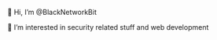 👋 Hi, I’m @BlackNetworkBit

👀 I’m interested in security related stuff and web development
<!---
BlackNetworkBit/BlackNetworkBit is a ✨ special ✨ repository because its `README.md` (this file) appears on your GitHub profile.
You can click the Preview link to take a look at your changes.
--->
